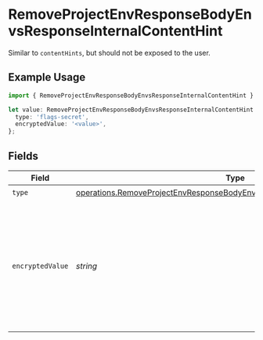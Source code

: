 # RemoveProjectEnvResponseBodyEnvsResponseInternalContentHint

Similar to `contentHints`, but should not be exposed to the user.

## Example Usage

```typescript
import { RemoveProjectEnvResponseBodyEnvsResponseInternalContentHint } from '@vercel/client/models/operations';

let value: RemoveProjectEnvResponseBodyEnvsResponseInternalContentHint = {
  type: 'flags-secret',
  encryptedValue: '<value>',
};
```

## Fields

| Field            | Type                                                                                                                                                                     | Required           | Description                                                                                                                  |
| ---------------- | ------------------------------------------------------------------------------------------------------------------------------------------------------------------------ | ------------------ | ---------------------------------------------------------------------------------------------------------------------------- |
| `type`           | [operations.RemoveProjectEnvResponseBodyEnvsResponse200ApplicationJson3Type](../../models/operations/removeprojectenvresponsebodyenvsresponse200applicationjson3type.md) | :heavy_check_mark: | N/A                                                                                                                          |
| `encryptedValue` | _string_                                                                                                                                                                 | :heavy_check_mark: | Contains the `value` of the env variable, encrypted with a special key to make decryption possible in the subscriber Lambda. |
